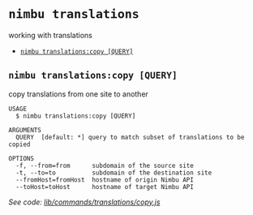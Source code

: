 `nimbu translations`
====================

working with translations

* [`nimbu translations:copy [QUERY]`](#nimbu-translationscopy-query)

## `nimbu translations:copy [QUERY]`

copy translations from one site to another

```
USAGE
  $ nimbu translations:copy [QUERY]

ARGUMENTS
  QUERY  [default: *] query to match subset of translations to be copied

OPTIONS
  -f, --from=from      subdomain of the source site
  -t, --to=to          subdomain of the destination site
  --fromHost=fromHost  hostname of origin Nimbu API
  --toHost=toHost      hostname of target Nimbu API
```

_See code: [lib/commands/translations/copy.js](https://github.com/zenjoy/nimbu-toolbelt/blob/v5.0.0-alpha.5/lib/commands/translations/copy.js)_
